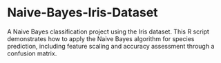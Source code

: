 # Naive-Bayes-Iris-Dataset
A Naive Bayes classification project using the Iris dataset. This R script demonstrates how to apply the Naive Bayes algorithm for species prediction, including feature scaling and accuracy assessment through a confusion matrix.
